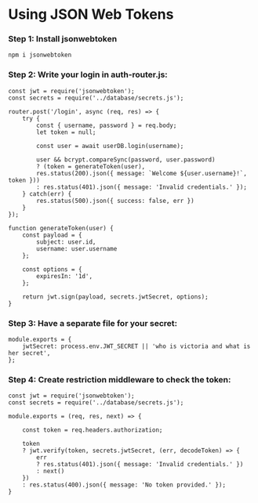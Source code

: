 # Using JSON Web Tokens

### Step 1: Install jsonwebtoken

    npm i jsonwebtoken

### Step 2: Write your login in auth-router.js:

    const jwt = require('jsonwebtoken');
    const secrets = require('../database/secrets.js');

    router.post('/login', async (req, res) => {
        try {
            const { username, password } = req.body;
            let token = null;

            const user = await userDB.login(username);

            user && bcrypt.compareSync(password, user.password)
            ? (token = generateToken(user),
            res.status(200).json({ message: `Welcome ${user.username}!`, token }))
            : res.status(401).json({ message: 'Invalid credentials.' });
        } catch(err) {
            res.status(500).json({ success: false, err })
        }
    });

    function generateToken(user) {
        const payload = {
            subject: user.id,
            username: user.username
        };

        const options = {
            expiresIn: '1d',
        };

        return jwt.sign(payload, secrets.jwtSecret, options);
    }

### Step 3: Have a separate file for your secret:

    module.exports = {
        jwtSecret: process.env.JWT_SECRET || 'who is victoria and what is her secret',
    };

### Step 4: Create restriction middleware to check the token:

    const jwt = require('jsonwebtoken');
    const secrets = require('../database/secrets.js');

    module.exports = (req, res, next) => {

        const token = req.headers.authorization;

        token
        ? jwt.verify(token, secrets.jwtSecret, (err, decodeToken) => {
            err
            ? res.status(401).json({ message: 'Invalid credentials.' })
            : next()
        })
        : res.status(400).json({ message: 'No token provided.' });
    }


